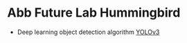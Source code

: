 # Abb Future Lab Hummingbird

* Deep learning object detection algorithm [YOLOv3](https://gitlab.com/xzhengethz/abb_future_lab_hummingbird/-/tree/master/YOLOv3)